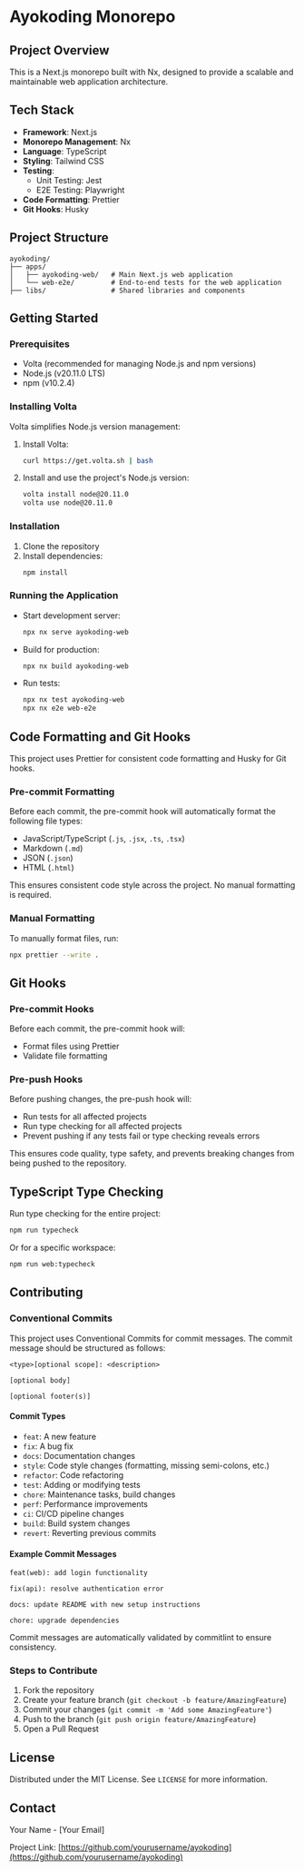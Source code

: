 # Ayokoding Monorepo

## Project Overview

This is a Next.js monorepo built with Nx, designed to provide a scalable and maintainable web application architecture.

## Tech Stack

- **Framework**: Next.js
- **Monorepo Management**: Nx
- **Language**: TypeScript
- **Styling**: Tailwind CSS
- **Testing**:
  - Unit Testing: Jest
  - E2E Testing: Playwright
- **Code Formatting**: Prettier
- **Git Hooks**: Husky

## Project Structure

```
ayokoding/
├── apps/
│   ├── ayokoding-web/   # Main Next.js web application
│   └── web-e2e/         # End-to-end tests for the web application
├── libs/                # Shared libraries and components
```

## Getting Started

### Prerequisites

- Volta (recommended for managing Node.js and npm versions)
- Node.js (v20.11.0 LTS)
- npm (v10.2.4)

### Installing Volta

Volta simplifies Node.js version management:

1. Install Volta:

   ```bash
   curl https://get.volta.sh | bash
   ```

2. Install and use the project's Node.js version:
   ```bash
   volta install node@20.11.0
   volta use node@20.11.0
   ```

### Installation

1. Clone the repository
2. Install dependencies:
   ```bash
   npm install
   ```

### Running the Application

- Start development server:

  ```bash
  npx nx serve ayokoding-web
  ```

- Build for production:

  ```bash
  npx nx build ayokoding-web
  ```

- Run tests:
  ```bash
  npx nx test ayokoding-web
  npx nx e2e web-e2e
  ```

## Code Formatting and Git Hooks

This project uses Prettier for consistent code formatting and Husky for Git hooks.

### Pre-commit Formatting

Before each commit, the pre-commit hook will automatically format the following file types:

- JavaScript/TypeScript (`.js`, `.jsx`, `.ts`, `.tsx`)
- Markdown (`.md`)
- JSON (`.json`)
- HTML (`.html`)

This ensures consistent code style across the project. No manual formatting is required.

### Manual Formatting

To manually format files, run:

```bash
npx prettier --write .
```

## Git Hooks

### Pre-commit Hooks

Before each commit, the pre-commit hook will:

- Format files using Prettier
- Validate file formatting

### Pre-push Hooks

Before pushing changes, the pre-push hook will:

- Run tests for all affected projects
- Run type checking for all affected projects
- Prevent pushing if any tests fail or type checking reveals errors

This ensures code quality, type safety, and prevents breaking changes from being pushed to the repository.

## TypeScript Type Checking

Run type checking for the entire project:

```bash
npm run typecheck
```

Or for a specific workspace:

```bash
npm run web:typecheck
```

## Contributing

### Conventional Commits

This project uses Conventional Commits for commit messages. The commit message should be structured as follows:

```
<type>[optional scope]: <description>

[optional body]

[optional footer(s)]
```

#### Commit Types

- `feat`: A new feature
- `fix`: A bug fix
- `docs`: Documentation changes
- `style`: Code style changes (formatting, missing semi-colons, etc.)
- `refactor`: Code refactoring
- `test`: Adding or modifying tests
- `chore`: Maintenance tasks, build changes
- `perf`: Performance improvements
- `ci`: CI/CD pipeline changes
- `build`: Build system changes
- `revert`: Reverting previous commits

#### Example Commit Messages

```
feat(web): add login functionality

fix(api): resolve authentication error

docs: update README with new setup instructions

chore: upgrade dependencies
```

Commit messages are automatically validated by commitlint to ensure consistency.

### Steps to Contribute

1. Fork the repository
2. Create your feature branch (`git checkout -b feature/AmazingFeature`)
3. Commit your changes (`git commit -m 'Add some AmazingFeature'`)
4. Push to the branch (`git push origin feature/AmazingFeature`)
5. Open a Pull Request

## License

Distributed under the MIT License. See `LICENSE` for more information.

## Contact

Your Name - [Your Email]

Project Link: [https://github.com/yourusername/ayokoding](https://github.com/yourusername/ayokoding)
